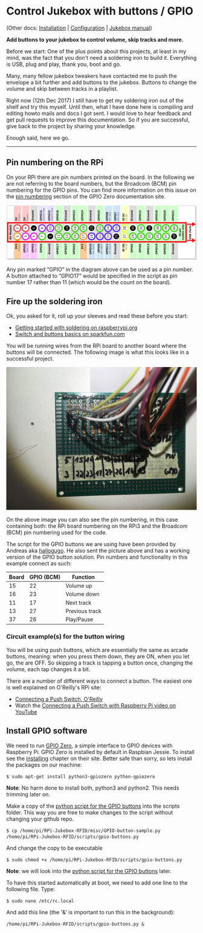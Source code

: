 
# Control Jukebox with buttons / GPIO

(Other docs: [Installation](INSTALL-stretch.md) |
[Configuration](CONFIGURE-stretch.md) |
[Jukebox manual](MANUAL.md))

**Add buttons to your jukebox to control volume, skip tracks and more.**

Before we start:
One of the plus points about this projects, at least in my mind, 
was the fact that you don't need a soldering iron to build it.
Everything is USB, plug and play, thank you, boot and go.

Many, many fellow jukebox tweakers have contacted me to push
the envelope a bit further and add buttons to the jukebox.
Buttons to change the volume and skip between tracks in a playlist.

Right now (12th Dec 2017) I still have to get my soldering iron
out of the shelf and try this myself. Until then, what I have done here
is compiling and editing howto mails and docs I got sent.
I would love to hear feedback and get pull requests to improve 
this documentation. So if you are successful, give back to the project
by sharing your knowledge.

Enough said, here we go.

---

## Pin numbering on the RPi

On your RPi there are pin numbers printed on the board. In the following we are not referring to the board numbers, but the Broadcom (BCM) pin numbering for the GPIO pins. You can find more information on this issue on the [pin numbering](https://gpiozero.readthedocs.io/en/stable/recipes.html#pin-numbering) section of the GPIO Zero documentation site.

![Any pin marked “GPIO” in the diagram below can be used as a pin number. For example, if an LED was attached to “GPIO17” you would specify the pin number as 17 rather than 11.](img/GPIO-pin-numbering.png
 "Any pin marked “GPIO” in the diagram below can be used as a pin number. For example, if an LED was attached to “GPIO17” you would specify the pin number as 17 rather than 11.")

Any pin marked “GPIO” in the diagram above can be used as a pin number. A button attached to “GPIO17” would be specified in the script as pin number 17 rather than 11 (which would be the count on the board).

## Fire up the soldering iron

Ok, you asked for it, roll up your sleeves and read these before you start:

* [Getting started with soldering on raspberrypi.org](https://www.raspberrypi.org/blog/getting-started-soldering/)
* [Switch and buttons basics on sparkfun.com](https://learn.sparkfun.com/tutorials/switch-basics)

You will be running wires from the RPi board to another board where the buttons will be connected. The following image is what this looks like in a successful project.

![The extra board to connect the RPi with the buttons using resistors on the extra board.](img/buttons-board.jpg
 "The extra board to connect the RPi with the buttons using resistors on the extra board.")

On the above image you can also see the pin numbering, in this case containing both: the RPi board numbering on the RPi3 and the Broadcom (BCM) pin numbering used for the code.

The script for the GPIO buttons we are using have been provided by Andreas aka [hailogugo](https://github.com/hailogugo). He also sent the picture above and has a working version of the GPIO button solution. Pin numbers and functionality in this example connect as such:

| Board | GPIO (BCM) | Function |
| --- | --- | --- |
| 15 | 22 | Volume up |
| 16 | 23 | Volume down |
| 11 | 17 | Next track |
| 13 | 27 | Previous track |
| 37 | 26 | Play/Pause |

### Circuit example(s) for the button wiring

You will be using push buttons, which are essentially the same as arcade buttons, meaning: when you press them down, they are ON, when you let go, the are OFF. So skipping a track is tapping a button once, changing the volume, each tap changes it a bit.

There are a number of different ways to connect a button. The easiest one is well explained on O'Reilly's RPi site:

* [Connecting a Push Switch, O'Reilly](http://razzpisampler.oreilly.com/ch07.html)
* Watch the [Connecting a Push Switch with Raspberry Pi video on YouTube](https://youtu.be/3TDJ4FmtGgk)

## Install GPIO software

We need to run [GPIO Zero](https://gpiozero.readthedocs.io/en/stable/), a simple interface to GPIO devices with Raspberry Pi. GPIO Zero is installed by default in Raspbian Jessie. To install see the [installing](https://gpiozero.readthedocs.io/en/stable/installing.html) chapter on their site. Better safe than sorry, so lets install the packages on our machine:

~~~
$ sudo apt-get install python3-gpiozero python-gpiozero
~~~

**Note**: No harm done to install both, python3 and python2. This needs trimming later on.

Make a copy of the [python script for the GPIO buttons](../misc/GPIO-button-sample.py) into the scripts folder. This way you are free to make changes to the script without changing your github repo.

~~~
$ cp /home/pi/RPi-Jukebox-RFID/misc/GPIO-button-sample.py /home/pi/RPi-Jukebox-RFID/scripts/gpio-buttons.py
~~~

And change the copy to be executable

~~~
$ sudo chmod +x /home/pi/RPi-Jukebox-RFID/scripts/gpio-buttons.py
~~~

**Note**: we will look into the [python script for the GPIO buttons](../misc/GPIO-button-sample.py) later.

To have this started automatically at boot, we need to add one line to the following file. Type:

~~~
$ sudo nano /etc/rc.local
~~~

And add this line (the '&' is important to run this in the background):

~~~
/home/pi/RPi-Jukebox-RFID/scripts/gpio-buttons.py &
~~~

